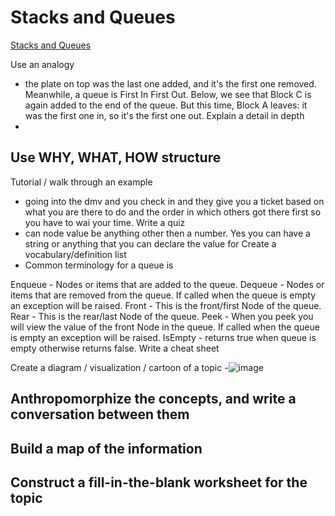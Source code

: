 # Stacks and Queues

[Stacks and Queues](https://codefellows.github.io/common_curriculum/data_structures_and_algorithms/Code_401/class-10/resources/stacks_and_queues.html)

Use an analogy
- the plate on top was the last one added, and it's the first one removed. Meanwhile, a queue is First In First Out. Below, we see that Block C is again added to the end of the queue. But this time, Block A leaves: it was the first one in, so it's the first one out.
Explain a detail in depth
-
Use WHY, WHAT, HOW structure
-
Tutorial / walk through an example
- going into the dmv and you check in and they give you a ticket based on what you are there to do and the order in which others got there first so you have to wai your time.
Write a quiz
- can node value be anything other then a number. Yes you can have a string or anything that you can declare the value for
Create a vocabulary/definition list
- Common terminology for a queue is

Enqueue - Nodes or items that are added to the queue.
Dequeue - Nodes or items that are removed from the queue. If called when the queue is empty an exception will be raised.
Front - This is the front/first Node of the queue.
Rear - This is the rear/last Node of the queue.
Peek - When you peek you will view the value of the front Node in the queue. If called when the queue is empty an exception will be raised.
IsEmpty - returns true when queue is empty otherwise returns false.
Write a cheat sheet

Create a diagram / visualization / cartoon of a topic
-![image](https://user-images.githubusercontent.com/112366173/206752236-b3110b68-8977-4671-9810-14e9809ede1d.png)

Anthropomorphize the concepts, and write a conversation between them
-
Build a map of the information
-
Construct a fill-in-the-blank worksheet for the topic
-






